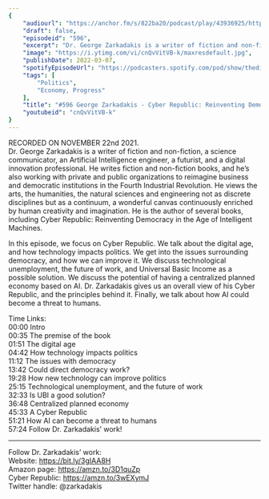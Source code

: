 ```yaml
---
{
	"audiourl": "https://anchor.fm/s/822ba20/podcast/play/43936925/https%3A%2F%2Fd3ctxlq1ktw2nl.cloudfront.net%2Fstaging%2F2021-10-26%2F60d3c720-9a31-885b-2ec7-623bddfd6923.m4a",
	"draft": false,
	"episodeid": "596",
	"excerpt": "Dr. George Zarkadakis is a writer of fiction and non-fiction, a science communicator, an Artificial Intelligence engineer, a futurist, and a digital innovation professional. He writes fiction and non-fiction books, and he’s also working with private and public organizations to reimagine business and democratic institutions in the Fourth Industrial Revolution. He views the arts, the humanities, the natural sciences and engineering not as discrete disciplines but as a continuum, a wonderful canvas continuously enriched by human creativity and imagination. He is the author of several books, including Cyber Republic: Reinventing Democracy in the Age of Intelligent Machines.",
	"image": "https://i.ytimg.com/vi/cnQvVitVB-k/maxresdefault.jpg",
	"publishDate": 2022-03-07,
	"spotifyEpisodeUrl": "https://podcasters.spotify.com/pod/show/thedissenter/episodes/596-George-Zarkadakis---Cyber-Republic-Reinventing-Democracy-in-the-Age-of-Intelligent-Machines-e1arbmt",
	"tags": [
		"Politics",
		"Economy, Progress"
	],
	"title": "#596 George Zarkadakis - Cyber Republic: Reinventing Democracy in the Age of Intelligent Machines",
	"youtubeid": "cnQvVitVB-k"
}
---
```

RECORDED ON NOVEMBER 22nd 2021.  
Dr. George Zarkadakis is a writer of fiction and non-fiction, a science communicator, an Artificial Intelligence engineer, a futurist, and a digital innovation professional. He writes fiction and non-fiction books, and he’s also working with private and public organizations to reimagine business and democratic institutions in the Fourth Industrial Revolution. He views the arts, the humanities, the natural sciences and engineering not as discrete disciplines but as a continuum, a wonderful canvas continuously enriched by human creativity and imagination. He is the author of several books, including Cyber Republic: Reinventing Democracy in the Age of Intelligent Machines.

In this episode, we focus on Cyber Republic. We talk about the digital age, and how technology impacts politics. We get into the issues surrounding democracy, and how we can improve it. We discuss technological unemployment, the future of work, and Universal Basic Income as a possible solution. We discuss the potential of having a centralized planned economy based on AI. Dr. Zarkadakis gives us an overall view of his Cyber Republic, and the principles behind it. Finally, we talk about how AI could become a threat to humans.

Time Links:  
<time>00:00</time> Intro  
<time>00:35</time> The premise of the book  
<time>01:51</time> The digital age  
<time>04:42</time> How technology impacts politics  
<time>11:12</time> The issues with democracy  
<time>13:42</time> Could direct democracy work?  
<time>19:28</time> How new technology can improve politics  
<time>25:15</time> Technological unemployment, and the future of work  
<time>32:33</time> Is UBI a good solution?  
<time>36:48</time> Centralized planned economy  
<time>45:33</time> A Cyber Republic  
<time>51:21</time> How AI can become a threat to humans  
<time>57:24</time> Follow Dr. Zarkadakis’ work!

---

Follow Dr. Zarkadakis’ work:  
Website: https://bit.ly/3gIAA8H  
Amazon page: https://amzn.to/3D1quZp  
Cyber Republic: https://amzn.to/3wEXymJ  
Twitter handle: @zarkadakis
